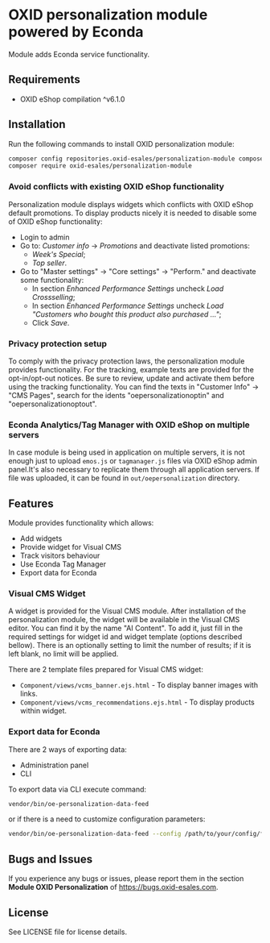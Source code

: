 OXID personalization module powered by Econda
=============================================

Module adds Econda service functionality.

## Requirements

* OXID eShop compilation ^v6.1.0

## Installation

Run the following commands to install OXID personalization module:

```bash
composer config repositories.oxid-esales/personalization-module composer https://personalization.packages.oxid-esales.com/
composer require oxid-esales/personalization-module
```

### Avoid conflicts with existing OXID eShop functionality

Personalization module displays widgets which conflicts with OXID eShop default promotions.
To display products nicely it is needed to disable some of OXID eShop functionality:

* Login to admin
* Go to: *Customer info* -> *Promotions* and deactivate listed promotions:
  * *Week's Special*;
  * *Top seller*.
* Go to "Master settings" -> "Core settings" -> "Perform." and deactivate some functionality:
  * In section *Enhanced Performance Settings* uncheck *Load Crossselling*;
  * In section *Enhanced Performance Settings* uncheck *Load "Customers who bought this product also purchased ..."*;
  * Click *Save*.
  
### Privacy protection setup

To comply with the privacy protection laws, the personalization module provides functionality.
For the tracking, example texts are provided for the opt-in/opt-out notices.
Be sure to review, update and activate them before using the tracking functionality.
You can find the texts in "Customer Info" -> "CMS Pages", search for the idents "oepersonalizationoptin" and "oepersonalizationoptout".

### Econda Analytics/Tag Manager with OXID eShop on multiple servers

In case module is being used in application on multiple servers, it is not enough just to upload `emos.js`
or `tagmanager.js` files via OXID eShop admin panel.It's also necessary to replicate them through all application servers.
If file was uploaded, it can be found in `out/oepersonalization` directory.

## Features

Module provides functionality which allows:
* Add widgets
* Provide widget for Visual CMS
* Track visitors behaviour
* Use Econda Tag Manager
* Export data for Econda

### Visual CMS Widget

A widget is provided for the Visual CMS module.
After installation of the personalization module, the widget will be available
in the Visual CMS editor. You can find it by the name "AI Content".
To add it, just fill in the required settings for widget id and widget template (options described bellow).
There is an optionally setting to limit the number of results; if it is left blank,
no limit will be applied.

There are 2 template files prepared for Visual CMS widget:
* `Component/views/vcms_banner.ejs.html` - To display banner images with links.
* `Component/views/vcms_recommendations.ejs.html` - To display products within widget.

### Export data for Econda

There are 2 ways of exporting data:
* Administration panel
* CLI

To export data via CLI execute command:
```bash
vendor/bin/oe-personalization-data-feed
```
or if there is a need to customize configuration parameters:
```bash
vendor/bin/oe-personalization-data-feed --config /path/to/your/config/file.php
```

## Bugs and Issues

If you experience any bugs or issues, please report them in the section **Module OXID Personalization** of https://bugs.oxid-esales.com.

## License

See LICENSE file for license details.
